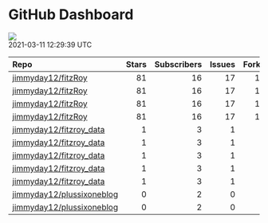 GitHub Dashboard
================

![](https://github.com/jimmyday12/status/workflows/Render%20Status/badge.svg)  
2021-03-11 12:29:39 UTC

| Repo                                                                      | Stars | Subscribers | Issues | Forks | Status                                                                                                                                                                               | Commit                                                                                                                                                                              |
| :------------------------------------------------------------------------ | ----: | ----------: | -----: | ----: | :----------------------------------------------------------------------------------------------------------------------------------------------------------------------------------- | :---------------------------------------------------------------------------------------------------------------------------------------------------------------------------------- |
| [jimmyday12/fitzRoy](https://github.com/jimmyday12/fitzRoy)               |    81 |          16 |     17 |    15 | [![](https://github.com/jimmyday12/fitzRoy/workflows/R-CMD-check/badge.svg)](https://github.com/jimmyday12/fitzRoy/actions/runs/642542109)                                           | <a href="https://github.com/jimmyday12/fitzRoy/commit/935ff8326e288bc929e4151b9317f126b322a59b" title="fixes #135 and #144">935ff8</a>                                              |
| [jimmyday12/fitzRoy](https://github.com/jimmyday12/fitzRoy)               |    81 |          16 |     17 |    15 | [![](https://github.com/jimmyday12/fitzRoy/workflows/pkgdown/badge.svg)](https://github.com/jimmyday12/fitzRoy/actions/runs/642542107)                                               | <a href="https://github.com/jimmyday12/fitzRoy/commit/935ff8326e288bc929e4151b9317f126b322a59b" title="fixes #135 and #144">935ff8</a>                                              |
| [jimmyday12/fitzRoy](https://github.com/jimmyday12/fitzRoy)               |    81 |          16 |     17 |    15 | [![](https://github.com/jimmyday12/fitzRoy/workflows/Commands/badge.svg)](https://github.com/jimmyday12/fitzRoy/actions/runs/642544401)                                              | <a href="https://github.com/jimmyday12/fitzRoy/commit/935ff8326e288bc929e4151b9317f126b322a59b" title="fixes #135 and #144">935ff8</a>                                              |
| [jimmyday12/fitzRoy](https://github.com/jimmyday12/fitzRoy)               |    81 |          16 |     17 |    15 | [![](https://github.com/jimmyday12/fitzRoy/workflows/Render%20README/badge.svg)](https://github.com/jimmyday12/fitzRoy/actions/runs/640697813)                                       | <a href="https://github.com/jimmyday12/fitzRoy/commit/ac7361f9da7753a7799d1252dcef1702c345ea2b" title="updating manuals">ac7361</a>                                                 |
| [jimmyday12/fitzroy\_data](https://github.com/jimmyday12/fitzroy_data)    |     1 |           3 |      1 |     0 | [![](https://github.com/jimmyday12/fitzroy_data/workflows/update%20data/badge.svg)](https://github.com/jimmyday12/fitzroy_data/actions/runs/30566608)                                | <a href="https://github.com/jimmyday12/fitzroy_data/commit/513395df69da59ea026a522360ebf3542ef535b3" title="Merge branch 'master' of github.com:jimmyday12/fitzroy_data">513395</a> |
| [jimmyday12/fitzroy\_data](https://github.com/jimmyday12/fitzroy_data)    |     1 |           3 |      1 |     0 | [![](https://github.com/jimmyday12/fitzroy_data/workflows/test%20script/badge.svg)](https://github.com/jimmyday12/fitzroy_data/actions/runs/30568704)                                | <a href="https://github.com/jimmyday12/fitzroy_data/commit/d1eab30fb9dc7c6b4901b562cf4f2e9006812e67" title="fixing install line">d1eab3</a>                                         |
| [jimmyday12/fitzroy\_data](https://github.com/jimmyday12/fitzroy_data)    |     1 |           3 |      1 |     0 | [![](https://github.com/jimmyday12/fitzroy_data/workflows/schedule%20script/badge.svg)](https://github.com/jimmyday12/fitzroy_data/actions/runs/30568431)                            | <a href="https://github.com/jimmyday12/fitzroy_data/commit/f4691ba1420dbbbece8520463bc737a41826f7b6" title="testing">f4691b</a>                                                     |
| [jimmyday12/fitzroy\_data](https://github.com/jimmyday12/fitzroy_data)    |     1 |           3 |      1 |     0 | [![](https://github.com/jimmyday12/fitzroy_data/workflows/testing%20that%20R%20script%20runs/badge.svg)](https://github.com/jimmyday12/fitzroy_data/actions/runs/30651218)           | <a href="https://github.com/jimmyday12/fitzroy_data/commit/c043fd96eb1477958dfbbdc5bb160d6b99c45e4d" title="Update test_schedule.yml">c043fd</a>                                    |
| [jimmyday12/fitzroy\_data](https://github.com/jimmyday12/fitzroy_data)    |     1 |           3 |      1 |     0 | [![](https://github.com/jimmyday12/fitzroy_data/workflows/get%20new%20data/badge.svg)](https://github.com/jimmyday12/fitzroy_data/actions/runs/642536893)                            | <a href="https://github.com/jimmyday12/fitzroy_data/commit/677cfcab74fd2172e67b7d18df84ec521735f006" title="merging remote">677cfc</a>                                              |
| [jimmyday12/plussixoneblog](https://github.com/jimmyday12/plussixoneblog) |     0 |           2 |      0 |     1 | [![](https://github.com/jimmyday12/plussixoneblog/workflows/Rebuild%20Site/badge.svg)](https://github.com/jimmyday12/plussixoneblog/actions/runs/634808747)                          | <a href="https://github.com/jimmyday12/plussixoneblog/commit/fb91f80737aa199fd6b4299196e3fd88581fdb94" title="updating workflows to run on main">fb91f8</a>                         |
| [jimmyday12/plussixoneblog](https://github.com/jimmyday12/plussixoneblog) |     0 |           2 |      0 |     1 | [![](https://github.com/jimmyday12/plussixoneblog/workflows/Get%20new%20data%20and%20rebuild%20site/badge.svg)](https://github.com/jimmyday12/plussixoneblog/actions/runs/642235595) | <a href="https://github.com/jimmyday12/plussixoneblog/commit/4194a69be7121d8736660c15daa06c869aaa2895" title="Rebuilding site">4194a6</a>                                           |
